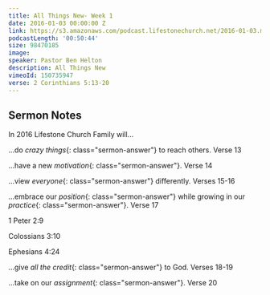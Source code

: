 ```yaml
---
title: All Things New- Week 1
date: 2016-01-03 00:00:00 Z
link: https://s3.amazonaws.com/podcast.lifestonechurch.net/2016-01-03.mp3
podcastLength: '00:50:44'
size: 98470185
image: 
speaker: Pastor Ben Helton
description: All Things New
vimeoId: 150735947
verse: 2 Corinthians 5:13-20
---
```


## Sermon Notes

In 2016 Lifestone Church Family will...

...do *crazy things*{: class="sermon-answer"} to reach others. Verse 13

...have a new *motivation*{: class="sermon-answer"}. Verse 14

...view *everyone*{: class="sermon-answer"} differently. Verses 15-16

...embrace our *position*{: class="sermon-answer"} while growing in our *practice*{: class="sermon-answer"}. Verse 17

1 Peter 2:9

Colossians 3:10

Ephesians 4:24

...give *all the credit*{: class="sermon-answer"} to God. Verses 18-19

...take on our *assignment*{: class="sermon-answer"}. Verse 20
